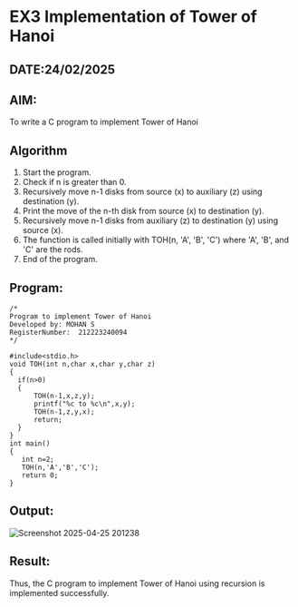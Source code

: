 # EX3 Implementation of Tower of Hanoi
## DATE:24/02/2025
## AIM:
To write a C program to implement Tower of Hanoi

## Algorithm
1. Start the program.
2. Check if n is greater than 0.
3. Recursively move n-1 disks from source (x) to auxiliary (z) using destination (y).
4. Print the move of the n-th disk from source (x) to destination (y).
5. Recursively move n-1 disks from auxiliary (z) to destination (y) using source (x).
6. The function is called initially with TOH(n, 'A', 'B', 'C') where 'A', 'B', and 'C' are the rods.
7. End of the program.  

## Program:
```
/*
Program to implement Tower of Hanoi
Developed by: MOHAN S
RegisterNumber:  212223240094
*/
```
```
#include<stdio.h>
void TOH(int n,char x,char y,char z)
{
  if(n>0)
  {
      TOH(n-1,x,z,y);
      printf("%c to %c\n",x,y);
      TOH(n-1,z,y,x);
      return;
  }
}
int main()
{
   int n=2;
   TOH(n,'A','B','C');
   return 0;
}
```

## Output:
![Screenshot 2025-04-25 201238](https://github.com/user-attachments/assets/0e5d286c-bce3-4e82-bfcc-3ca7e7a9c673)


## Result:
Thus, the C program to implement Tower of Hanoi using recursion is implemented successfully.

